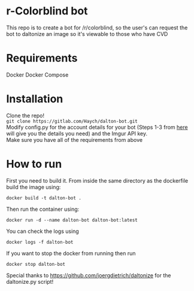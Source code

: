 # r-Colorblind bot

This repo is to create a bot for /r/colorblind, so the user's can request the bot to daltonize an image so it's viewable to those who have CVD

# Requirements
Docker
Docker Compose
  
# Installation
Clone the repo!   
`git clone https://gitlab.com/Haych/dalton-bot.git`  
Modify config.py for the account details for your bot (Steps 1-3 from [here](https://www.instructables.com/Reddit-Reply-Bot/) will give you the details you need) and the Imgur API key.  
Make sure you have all of the requirements from above  

# How to run


First you need to build it. From inside the same directory as the dockerfile build the image using:

`docker build -t dalton-bot .`

Then run the container using:

`docker run -d --name dalton-bot dalton-bot:latest`

You can check the logs using

`docker logs -f dalton-bot`

If you want to stop the docker from running then run

`docker stop dalton-bot`

 
Special thanks to https://github.com/joergdietrich/daltonize for the daltonize.py script!  
